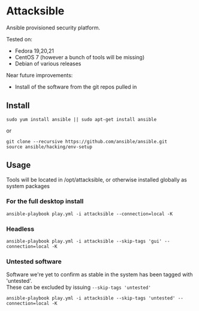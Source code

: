 Attacksible
===========

Ansible provisioned security platform.

Tested on:
* Fedora 19,20,21
* CentOS 7 (however a bunch of tools will be missing)
* Debian of various releases

Near future improvements:
* Install of the software from the git repos pulled in

Install
-----

    sudo yum install ansible || sudo apt-get install ansible

or

    git clone --recursive https://github.com/ansible/ansible.git
    source ansible/hacking/env-setup

Usage
-----

Tools will be located in /opt/attacksible, or otherwise installed globally as system packages

### For the full desktop install
    ansible-playbook play.yml -i attacksible --connection=local -K

### Headless
    ansible-playbook play.yml -i attacksible --skip-tags 'gui' --connection=local -K

### Untested software
Software we're yet to confirm as stable in the system has been tagged with 'untested'.  
These can be excluded by issuing `--skip-tags 'untested'`

    ansible-playbook play.yml -i attacksible --skip-tags 'untested' --connection=local -K

